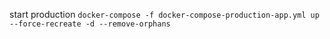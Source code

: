 start production `docker-compose -f docker-compose-production-app.yml up --force-recreate -d --remove-orphans`

